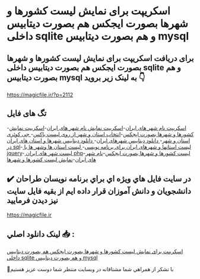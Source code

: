 # اسکریپت برای نمایش لیست کشورها و شهرها بصورت ایجکس هم بصورت دیتابیس داخلی sqlite و هم بصورت دیتابیس mysql

## برای دریافت اسکریپت برای نمایش لیست کشورها و شهرها بصورت ایجکس هم بصورت دیتابیس داخلی sqlite و هم بصورت دیتابیس mysql به لینک زیر بروید 👇

https://magicfile.ir/?p=2112

## تگ های فایل

-[اسکریپت نام شهر های ایران](https://magicfile.ir/product/%d8%a7%d8%b3%da%a9%d8%b1%db%8c%d9%be%d8%aa-%d9%86%d9%85%d8%a7%db%8c%d8%b4-%d9%84%db%8c%d8%b3%d8%aa-%da%a9%d8%b4%d9%88%d8%b1%d9%87%d8%a7-%d9%88-%d8%b4%d9%87%d8%b1%d9%87%d8%a7-%d8%a8%d8%b5%d9%88%d8%b1%d8%aa-%d8%a7%db%8c%d8%ac%da%a9%d8%b3/)-[اسکریپت نمایش نام شهر های ایران](https://magicfile.ir/product/%d8%a7%d8%b3%da%a9%d8%b1%db%8c%d9%be%d8%aa-%d9%86%d9%85%d8%a7%db%8c%d8%b4-%d9%84%db%8c%d8%b3%d8%aa-%da%a9%d8%b4%d9%88%d8%b1%d9%87%d8%a7-%d9%88-%d8%b4%d9%87%d8%b1%d9%87%d8%a7-%d8%a8%d8%b5%d9%88%d8%b1%d8%aa-%d8%a7%db%8c%d8%ac%da%a9%d8%b3/)-[اسکریپت نمایش کشورها و شهرها بصورت ایجکس](https://magicfile.ir/product/%d8%a7%d8%b3%da%a9%d8%b1%db%8c%d9%be%d8%aa-%d9%86%d9%85%d8%a7%db%8c%d8%b4-%d9%84%db%8c%d8%b3%d8%aa-%da%a9%d8%b4%d9%88%d8%b1%d9%87%d8%a7-%d9%88-%d8%b4%d9%87%d8%b1%d9%87%d8%a7-%d8%a8%d8%b5%d9%88%d8%b1%d8%aa-%d8%a7%db%8c%d8%ac%da%a9%d8%b3/)-[انتخاب استان و شهر از روی لیست باکس](https://magicfile.ir/product/%d8%a7%d8%b3%da%a9%d8%b1%db%8c%d9%be%d8%aa-%d9%86%d9%85%d8%a7%db%8c%d8%b4-%d9%84%db%8c%d8%b3%d8%aa-%da%a9%d8%b4%d9%88%d8%b1%d9%87%d8%a7-%d9%88-%d8%b4%d9%87%d8%b1%d9%87%d8%a7-%d8%a8%d8%b5%d9%88%d8%b1%d8%aa-%d8%a7%db%8c%d8%ac%da%a9%d8%b3/)-[ جی کوئری استان و شهر](https://magicfile.ir/product/%d8%a7%d8%b3%da%a9%d8%b1%db%8c%d9%be%d8%aa-%d9%86%d9%85%d8%a7%db%8c%d8%b4-%d9%84%db%8c%d8%b3%d8%aa-%da%a9%d8%b4%d9%88%d8%b1%d9%87%d8%a7-%d9%88-%d8%b4%d9%87%d8%b1%d9%87%d8%a7-%d8%a8%d8%b5%d9%88%d8%b1%d8%aa-%d8%a7%db%8c%d8%ac%da%a9%d8%b3/)-[ دانلود دیتابیس شهرهای ایران](https://magicfile.ir/product/%d8%a7%d8%b3%da%a9%d8%b1%db%8c%d9%be%d8%aa-%d9%86%d9%85%d8%a7%db%8c%d8%b4-%d9%84%db%8c%d8%b3%d8%aa-%da%a9%d8%b4%d9%88%d8%b1%d9%87%d8%a7-%d9%88-%d8%b4%d9%87%d8%b1%d9%87%d8%a7-%d8%a8%d8%b5%d9%88%d8%b1%d8%aa-%d8%a7%db%8c%d8%ac%da%a9%d8%b3/)-[ دانلود دیتابیس شهرها و استان های ایران در sql](https://magicfile.ir/product/%d8%a7%d8%b3%da%a9%d8%b1%db%8c%d9%be%d8%aa-%d9%86%d9%85%d8%a7%db%8c%d8%b4-%d9%84%db%8c%d8%b3%d8%aa-%da%a9%d8%b4%d9%88%d8%b1%d9%87%d8%a7-%d9%88-%d8%b4%d9%87%d8%b1%d9%87%d8%a7-%d8%a8%d8%b5%d9%88%d8%b1%d8%aa-%d8%a7%db%8c%d8%ac%da%a9%d8%b3/)-[ لیست استانها و شهرهای ایران برای برنامه نویسی](https://magicfile.ir/product/%d8%a7%d8%b3%da%a9%d8%b1%db%8c%d9%be%d8%aa-%d9%86%d9%85%d8%a7%db%8c%d8%b4-%d9%84%db%8c%d8%b3%d8%aa-%da%a9%d8%b4%d9%88%d8%b1%d9%87%d8%a7-%d9%88-%d8%b4%d9%87%d8%b1%d9%87%d8%a7-%d8%a8%d8%b5%d9%88%d8%b1%d8%aa-%d8%a7%db%8c%d8%ac%da%a9%d8%b3/)-[ لیست استان ها وشهر ها با jquery](https://magicfile.ir/product/%d8%a7%d8%b3%da%a9%d8%b1%db%8c%d9%be%d8%aa-%d9%86%d9%85%d8%a7%db%8c%d8%b4-%d9%84%db%8c%d8%b3%d8%aa-%da%a9%d8%b4%d9%88%d8%b1%d9%87%d8%a7-%d9%88-%d8%b4%d9%87%d8%b1%d9%87%d8%a7-%d8%a8%d8%b5%d9%88%d8%b1%d8%aa-%d8%a7%db%8c%d8%ac%da%a9%d8%b3/)-[ لیست شهر های ایران php](https://magicfile.ir/product/%d8%a7%d8%b3%da%a9%d8%b1%db%8c%d9%be%d8%aa-%d9%86%d9%85%d8%a7%db%8c%d8%b4-%d9%84%db%8c%d8%b3%d8%aa-%da%a9%d8%b4%d9%88%d8%b1%d9%87%d8%a7-%d9%88-%d8%b4%d9%87%d8%b1%d9%87%d8%a7-%d8%a8%d8%b5%d9%88%d8%b1%d8%aa-%d8%a7%db%8c%d8%ac%da%a9%d8%b3/)-[لیست کشورها و شهرها بصورت ایجکس](https://magicfile.ir/product/%d8%a7%d8%b3%da%a9%d8%b1%db%8c%d9%be%d8%aa-%d9%86%d9%85%d8%a7%db%8c%d8%b4-%d9%84%db%8c%d8%b3%d8%aa-%da%a9%d8%b4%d9%88%d8%b1%d9%87%d8%a7-%d9%88-%d8%b4%d9%87%d8%b1%d9%87%d8%a7-%d8%a8%d8%b5%d9%88%d8%b1%d8%aa-%d8%a7%db%8c%d8%ac%da%a9%d8%b3/)-[نام شهر های ایران](https://magicfile.ir/product/%d8%a7%d8%b3%da%a9%d8%b1%db%8c%d9%be%d8%aa-%d9%86%d9%85%d8%a7%db%8c%d8%b4-%d9%84%db%8c%d8%b3%d8%aa-%da%a9%d8%b4%d9%88%d8%b1%d9%87%d8%a7-%d9%88-%d8%b4%d9%87%d8%b1%d9%87%d8%a7-%d8%a8%d8%b5%d9%88%d8%b1%d8%aa-%d8%a7%db%8c%d8%ac%da%a9%d8%b3/)-[نمایش لیست کشورها و شهرها](https://magicfile.ir/product/%d8%a7%d8%b3%da%a9%d8%b1%db%8c%d9%be%d8%aa-%d9%86%d9%85%d8%a7%db%8c%d8%b4-%d9%84%db%8c%d8%b3%d8%aa-%da%a9%d8%b4%d9%88%d8%b1%d9%87%d8%a7-%d9%88-%d8%b4%d9%87%d8%b1%d9%87%d8%a7-%d8%a8%d8%b5%d9%88%d8%b1%d8%aa-%d8%a7%db%8c%d8%ac%da%a9%d8%b3/)

## ✔️ در سايت فايل هاي ويژه اي براي برنامه نويسان طراحان دانشجويان و دانش آموزان قرار داده ايم از بقيه فايل سايت نيز ديدن فرماييد

https://magicfile.ir


## لينک دانلود اصلي 📥 :

[اسکریپت برای نمایش لیست کشورها و شهرها بصورت ایجکس هم بصورت دیتابیس داخلی sqlite و هم بصورت دیتابیس mysql](https://magicfile.ir/product/%d8%a7%d8%b3%da%a9%d8%b1%db%8c%d9%be%d8%aa-%d9%86%d9%85%d8%a7%db%8c%d8%b4-%d9%84%db%8c%d8%b3%d8%aa-%da%a9%d8%b4%d9%88%d8%b1%d9%87%d8%a7-%d9%88-%d8%b4%d9%87%d8%b1%d9%87%d8%a7-%d8%a8%d8%b5%d9%88%d8%b1%d8%aa-%d8%a7%db%8c%d8%ac%da%a9%d8%b3/) 


🙏با تشکر از همراهي شما مشتاقانه در وبسایت منتظر شما دوست عزیز هستیم

